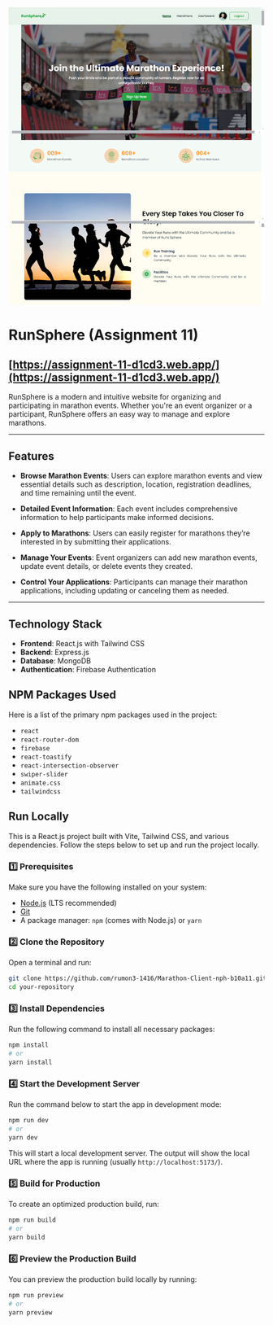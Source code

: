 [<img src='https://raw.githubusercontent.com/rumon3-1416/Marathon-Client-nph-b10a11/refs/heads/main/src/assets/marathon.png'>](https://github.com/rumon3-1416/)

# RunSphere (Assignment 11)

## [https://assignment-11-d1cd3.web.app/](https://assignment-11-d1cd3.web.app/)

RunSphere is a modern and intuitive website for organizing and participating in marathon events. Whether you're an event organizer or a participant, RunSphere offers an easy way to manage and explore marathons.

---

## Features

- **Browse Marathon Events**: Users can explore marathon events and view essential details such as description, location, registration deadlines, and time remaining until the event.
- **Detailed Event Information**: Each event includes comprehensive information to help participants make informed decisions.

- **Apply to Marathons**: Users can easily register for marathons they’re interested in by submitting their applications.

- **Manage Your Events**: Event organizers can add new marathon events, update event details, or delete events they created.

- **Control Your Applications**: Participants can manage their marathon applications, including updating or canceling them as needed.

---

## Technology Stack

- **Frontend**: React.js with Tailwind CSS
- **Backend**: Express.js
- **Database**: MongoDB
- **Authentication**: Firebase Authentication

## NPM Packages Used

Here is a list of the primary npm packages used in the project:

- `react`
- `react-router-dom`
- `firebase`
- `react-toastify`
- `react-intersection-observer`
- `swiper-slider`
- `animate.css`
- `tailwindcss`

## Run Locally

This is a React.js project built with Vite, Tailwind CSS, and various dependencies. Follow the steps below to set up and run the project locally.

### 1️⃣ Prerequisites
Make sure you have the following installed on your system:

- [Node.js](https://nodejs.org/) (LTS recommended)
- [Git](https://git-scm.com/)
- A package manager: `npm` (comes with Node.js) or `yarn`

### 2️⃣ Clone the Repository
Open a terminal and run:

```bash
git clone https://github.com/rumon3-1416/Marathon-Client-nph-b10a11.git
cd your-repository
```

### 3️⃣ Install Dependencies
Run the following command to install all necessary packages:

```bash
npm install
# or
yarn install
```

### 4️⃣ Start the Development Server
Run the command below to start the app in development mode:

```bash
npm run dev
# or
yarn dev
```

This will start a local development server. The output will show the local URL where the app is running (usually `http://localhost:5173/`).

### 5️⃣ Build for Production
To create an optimized production build, run:

```bash
npm run build
# or
yarn build
```

### 6️⃣ Preview the Production Build
You can preview the production build locally by running:

```bash
npm run preview
# or
yarn preview
```
